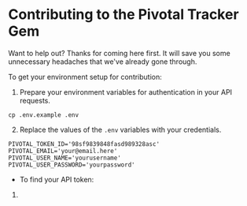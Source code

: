 # Contributing to the Pivotal Tracker Gem

Want to help out? Thanks for coming here first. It will save you some unnecessary headaches that we've already gone through.

To get your environment setup for contribution:

1. Prepare your environment variables for authentication in your API requests.

`cp .env.example .env`

2. Replace the values of the `.env` variables with your credentials.

```
PIVOTAL_TOKEN_ID='98sf9839848fasd989328asc'
PIVOTAL_EMAIL='your@email.here'
PIVOTAL_USER_NAME='yourusername'
PIVOTAL_USER_PASSWORD='yourpassword'
```

  * To find your API token:
   1.

